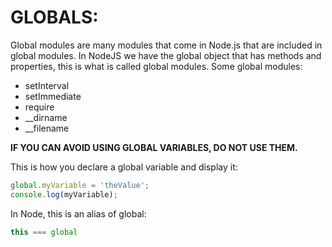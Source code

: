 # GLOBALS:
Global modules are many modules that come in Node.js that are included
in global modules. In NodeJS we have the global object that has methods and properties,
this is what is called global modules.
Some global modules:
- setInterval
- setImmediate
- require
- __dirname
- __filename

**IF YOU CAN AVOID USING GLOBAL VARIABLES, DO NOT USE THEM.**

This is how you declare a global variable and display it:

```javascript
global.myVariable = 'theValue';
console.log(myVariable);
```

In Node, this is an alias of global:
```javascript
this === global
```